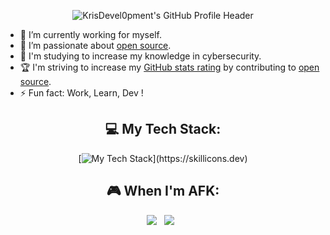 <div align="center">

![KrisDevel0pment's GitHub Profile Header](assets/header.gif)

</div>

- 🔭 I’m currently working for myself.
- 🌱 I’m passionate about [open source](https://opensource.com/resources/what-open-source).
- 📝 I'm studying to increase my knowledge in cybersecurity.
- 🏆 I'm striving to increase my [GitHub stats rating](#🏆-my-stats) by contributing to [open source](https://opensource.com/resources/what-open-source).
- ⚡ Fun fact: Work, Learn, Dev !

<div align="center">


## 💻 My Tech Stack:

[![My Tech Stack](https://skillicons.dev/icons?i=azure,bash,devto,github,powershell,py,raspberrypi,vscode,visualstudio,nginx,mysql,lua,linux,)](https://skillicons.dev)


## 🎮 When I'm AFK:

<p>
    <img src="https://img.shields.io/badge/steam-%23000000.svg?style=for-the-badge&logo=steam&logoColor=white" />&nbsp;&nbsp;
    <img src="https://img.shields.io/badge/Netflix-E50914?style=for-the-badge&logo=netflix&logoColor=white" />&nbsp;&nbsp;
</p>
</div>

